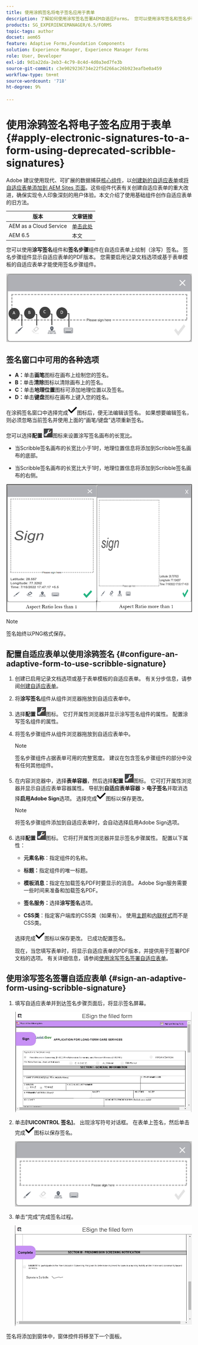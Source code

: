 ```yaml
---
title: 使用涂鸦签名将电子签名应用于表单
description: 了解如何使用涂写签名签署AEM自适应Forms。 您可以使用涂写签名和签名步骤在表单上绘制签名。
products: SG_EXPERIENCEMANAGER/6.5/FORMS
topic-tags: author
docset: aem65
feature: Adaptive Forms,Foundation Components
solution: Experience Manager, Experience Manager Forms
role: User, Developer
exl-id: 9d1a22da-2eb3-4c79-8c4d-4d0a3ed7fe3b
source-git-commit: c3e9029236734e22f5d266ac26b923eafbe0a459
workflow-type: tm+mt
source-wordcount: '718'
ht-degree: 9%

---
```


# 使用涂鸦签名将电子签名应用于表单{#apply-electronic-signatures-to-a-form-using-deprecated-scribble-signatures}

<span class="preview">Adobe 建议使用现代、可扩展的数据捕获[核心组件](https://experienceleague.adobe.com/docs/experience-manager-core-components/using/adaptive-forms/introduction.html)，以[创建新的自适应表单](/help/forms/using/create-an-adaptive-form-core-components.md)或[将自适应表单添加到 AEM Sites 页面](/help/forms/using/create-or-add-an-adaptive-form-to-aem-sites-page.md)。这些组件代表有关创建自适应表单的重大改进，确保实现令人印象深刻的用户体验。本文介绍了使用基础组件创作自适应表单的旧方法。</span>


| 版本 | 文章链接 |
| -------- | ---------------------------- |
| AEM as a Cloud Service | [单击此处](https://experienceleague.adobe.com/docs/experience-manager-cloud-service/content/forms/adaptive-forms-authoring/authoring-adaptive-forms-foundation-components/add-components-to-an-adaptive-form/signing-forms-using-scribble.html) |
| AEM 6.5 | 本文 |


您可以使用&#x200B;**涂写签名**&#x200B;组件和&#x200B;**签名步骤**&#x200B;组件在自适应表单上绘制（涂写）签名。 签名步骤组件显示自适应表单的PDF版本。 您需要启用记录文档选项或基于表单模板的自适应表单才能使用签名步骤组件。

![涂写签名对话框](/help/forms/using/assets/scribble-signature.png)

## 签名窗口中可用的各种选项

* **A：**&#x200B;单击&#x200B;**画笔**&#x200B;图标在画布上绘制您的签名。
* **B：**&#x200B;单击&#x200B;**清除**&#x200B;图标以清除画布上的签名。
* **C：**&#x200B;单击&#x200B;**地理位置**&#x200B;图标可添加地理位置以及签名。
* **D：**&#x200B;单击&#x200B;**键盘**&#x200B;图标在画布上键入您的姓名。

在涂鸦签名窗口中选择完成![aem_6_3_forms_save](assets/aem_6_3_forms_save.png)图标后，便无法编辑该签名。 如果想要编辑签名，则必须忽略当前签名并使用上面的“画笔/键盘”选项重新签名。

您可以选择&#x200B;**配置** ![配置](assets/configure.png)图标来设置涂写签名画布的长宽比。
* 当Scribble签名画布的长宽比小于1时，地理位置信息将添加到Scribble签名画布的底部。

* 当Scribble签名画布的长宽比大于1时，地理位置信息将添加到Scribble签名画布的右侧。

![潦草签名 — bottom](/help/forms/using/assets/scribble-signature-aspectratio.PNG)


>[!NOTE]
>
>签名始终以PNG格式保存。
>

## 配置自适应表单以使用涂鸦签名 {#configure-an-adaptive-form-to-use-scribble-signature}

1. 创建已启用记录文档选项或基于表单模板的自适应表单。 有关分步信息，请参阅[创建自适应表单](../../forms/using/creating-adaptive-form.md)。
1. 将&#x200B;**涂写签名**&#x200B;组件从组件浏览器拖放到自适应表单中。
1. 选择&#x200B;**配置** ![配置](assets/configure.png)图标。 它打开属性浏览器并显示涂写签名组件的属性。 配置涂写签名组件的属性。
1. 将签名步骤组件从组件浏览器拖放到自适应表单中。

   >[!NOTE]
   >
   >签名步骤组件占据表单可用的完整宽度。 建议在包含签名步骤组件的部分中没有任何其他组件。
   >

1. 在内容浏览器中，选择&#x200B;**表单容器**，然后选择&#x200B;**配置** ![配置](/help/forms/using/assets/configure.png)图标。 它可打开属性浏览器并显示自适应表单容器属性。 导航到&#x200B;**自适应表单容器** > **电子签名**&#x200B;并取消选择&#x200B;**启用Adobe Sign**&#x200B;选项。 选择完成![aem_6_3_forms_save](assets/aem_6_3_forms_save.png)图标以保存更改。

   >[!NOTE]
   >
   >将签名步骤组件添加到自适应表单时，会自动选择启用Adobe Sign选项。
   >

1. 选择&#x200B;**配置** ![配置](assets/configure.png)图标。 它将打开属性浏览器并显示签名步骤属性。 配置以下属性：

   * **元素名称**：指定组件的名称。

   * **标题：**&#x200B;指定组件的唯一标题。
   * **模板消息：**&#x200B;指定在加载签名PDF时要显示的消息。 Adobe Sign服务需要一些时间来准备和加载签名PDF。
   * **签名服务：**&#x200B;选择&#x200B;**涂写签名**&#x200B;选项。

   * **CSS类**：指定客户端库的CSS类（如果有）。 使用[主题](../../forms/using/themes.md)和[内联样式](../../forms/using/inline-style-adaptive-forms.md)而不是CSS类。

   选择完成![aem_6_3_forms_save](assets/aem_6_3_forms_save.png)图标以保存更改。 已成功配置签名。

   现在，当您填写表单时，将显示自适应表单的PDF版本，并提供用于签署PDF文档的选项。 有关详细信息，请参阅[使用涂写签名签署自适应表单](../../forms/using/signing-forms-using-scribble.md#sign-an-adaptive-form-using-scribble-signature)。

## 使用涂写签名签署自适应表单 {#sign-an-adaptive-form-using-scribble-signature}

1. 填写自适应表单并到达签名步骤页面后，将显示签名屏幕。

   ![涂写签名对话框](/help/forms/using/assets/esignscribblesign.jpg)

1. 单击&#x200B;**[!UICONTROL 签名]**。 出现涂写符号对话框。 在表单上签名，然后单击完成![aem_6_3_forms_save](assets/aem_6_3_forms_save.png)图标以保存签名。

   ![涂写签名对话框](/help/forms/using/assets/scribblewidget.png)

1. 单击“完成”完成签名过程。

   ![完成签名过程](/help/forms/using/assets/scribblecomplete.jpg)

签名将添加到窗体中，窗体控件将移至下一个面板。
